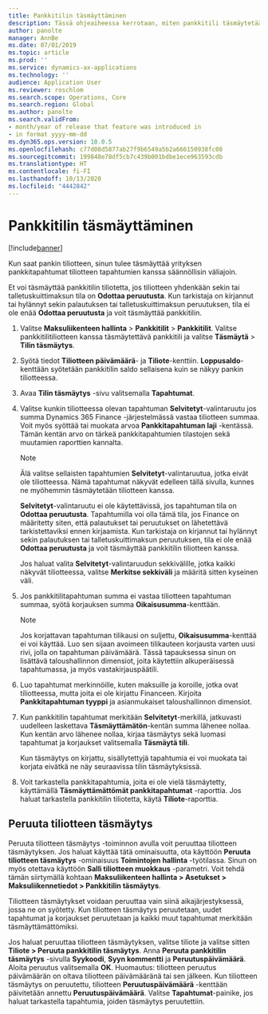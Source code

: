 ```yaml
---
title: Pankkitilin täsmäyttäminen
description: Tässä ohjeaiheessa kerrotaan, miten pankkitili täsmäytetään.
author: panolte
manager: AnnBe
ms.date: 07/01/2019
ms.topic: article
ms.prod: ''
ms.service: dynamics-ax-applications
ms.technology: ''
audience: Application User
ms.reviewer: roschlom
ms.search.scope: Operations, Core
ms.search.region: Global
ms.author: panolte
ms.search.validFrom:
- month/year of release that feature was introduced in
- in format yyyy-mm-dd
ms.dyn365.ops.version: 10.0.5
ms.openlocfilehash: c77d08d5877ab27f9b6549a5b2a666150938fc08
ms.sourcegitcommit: 199848e78df5cb7c439b001bdbe1ece963593cdb
ms.translationtype: HT
ms.contentlocale: fi-FI
ms.lasthandoff: 10/13/2020
ms.locfileid: "4442842"
---
```

# <a name="reconcile-a-bank-account"></a>Pankkitilin täsmäyttäminen

[!include[banner](../includes/banner.md)]

Kun saat pankin tiliotteen, sinun tulee täsmäyttää yrityksen pankkitapahtumat tiliotteen tapahtumien kanssa säännöllisin väliajoin.

Et voi täsmäyttää pankkitilin tiliotetta, jos tiliotteen yhdenkään sekin tai talletuskuittimaksun tila on **Odottaa peruutusta**. Kun tarkistaja on kirjannut tai hylännyt sekin palautuksen tai talletuskuittimaksun peruutuksen, tila ei ole enää **Odottaa peruutusta** ja voit täsmäyttää pankkitilin.

1.  Valitse **Maksuliikenteen hallinta** \> **Pankkitilit** \> **Pankkitilit**. Valitse pankkitilitiliotteen kanssa täsmäytettävä pankkitili ja valitse **Täsmäytä** > **Tilin täsmäytys**.

2.  Syötä tiedot **Tiliotteen päivämäärä**- ja **Tiliote**-kenttiin. **Loppusaldo**-kenttään syötetään pankkitilin saldo sellaisena kuin se näkyy pankin tiliotteessa.

3.  Avaa **Tilin täsmäytys** -sivu valitsemalla **Tapahtumat**.

4.  Valitse kunkin tiliotteessa olevan tapahtuman **Selvitetyt**-valintaruutu jos summa Dynamics 365 Finance -järjestelmässä vastaa tiliotteen summaa. Voit myös syöttää tai muokata arvoa **Pankkitapahtuman laji** -kentässä. Tämän kentän arvo on tärkeä pankkitapahtumien tilastojen sekä muutamien raporttien kannalta.
    

    > [!NOTE]
    > <P>Älä valitse sellaisten tapahtumien <STRONG>Selvitetyt</STRONG>-valintaruutua, jotka eivät ole tiliotteessa. Nämä tapahtumat näkyvät edelleen tällä sivulla, kunnes ne myöhemmin täsmäytetään tiliotteen kanssa.</P>
    > <P><STRONG>Selvitetyt</STRONG>-valintaruutu ei ole käytettävissä, jos tapahtuman tila on <STRONG>Odottaa peruutusta</STRONG>. Tapahtumilla voi olla tämä tila, jos Finance on määritetty siten, että palautukset tai peruutukset on lähetettävä tarkistettaviksi ennen kirjaamista. Kun tarkistaja on kirjannut tai hylännyt sekin palautuksen tai talletuskuittimaksun peruutuksen, tila ei ole enää <STRONG>Odottaa peruutusta</STRONG> ja voit täsmäyttää pankkitilin tiliotteen kanssa.</P>

    
    Jos haluat valita **Selvitetyt**-valintaruudun sekkivälille, jotka kaikki näkyvät tiliotteessa, valitse **Merkitse sekkiväli** ja määritä sitten kyseinen väli.

5.  Jos pankkitilitapahtuman summa ei vastaa tiliotteen tapahtuman summaa, syötä korjauksen summa **Oikaisusumma**-kenttään.
    

    > [!NOTE]
    > <P>Jos korjattavan tapahtuman tilikausi on suljettu, <STRONG>Oikaisusumma</STRONG>-kenttää ei voi käyttää. Luo sen sijaan avoimeen tilikauteen korjausta varten uusi rivi, jolla on tapahtuman päivämäärä. Tässä tapauksessa sinun on lisättävä taloushallinnon dimensiot, joita käytettiin alkuperäisessä tapahtumassa, ja myös vastakirjauspäätili.</P>



6.  Luo tapahtumat merkinnöille, kuten maksuille ja koroille, jotka ovat tiliotteessa, mutta joita ei ole kirjattu Financeen. Kirjoita **Pankkitapahtuman tyyppi** ja asianmukaiset taloushallinnon dimensiot.

7.  Kun pankkitilin tapahtumat merkitään **Selvitetyt**-merkillä, jatkuvasti uudelleen laskettava **Täsmäyttämätön**-kentän summa lähenee nollaa. Kun kentän arvo lähenee nollaa, kirjaa täsmäytys sekä luomasi tapahtumat ja korjaukset valitsemalla **Täsmäytä tili**.
    
    Kun täsmäytys on kirjattu, sisällytettyjä tapahtumia ei voi muokata tai korjata eivätkä ne näy seuraavissa tilin täsmäytyksissä.

8.  Voit tarkastella pankkitapahtumia, joita ei ole vielä täsmäytetty, käyttämällä **Täsmäyttämättömät pankkitapahtumat** -raporttia. Jos haluat tarkastella pankkitilin tiliotetta, käytä **Tiliote**-raporttia.

## <a name="cancel-bank-statement-reconciliation"></a>Peruuta tiliotteen täsmäytys 

Peruuta tiliotteen täsmäytys -toiminnon avulla voit peruuttaa tiliotteen täsmäytyksen. Jos haluat käyttää tätä ominaisuutta, ota käyttöön **Peruuta tiliotteen täsmäytys** -ominaisuus **Toimintojen hallinta** -työtilassa. Sinun on myös otettava käyttöön **Salli tiliotteen muokkaus** -parametri. Voit tehdä tämän siirtymällä kohtaan **Maksuliikenteen hallinta > Asetukset > Maksuliikennetiedot > Pankkitilin täsmäytys**.
 
Tiliotteen täsmäytykset voidaan peruuttaa vain siinä aikajärjestyksessä, jossa ne on syötetty. Kun tiliotteen täsmäytys peruutetaan, uudet tapahtumat ja korjaukset peruutetaan ja kaikki muut tapahtumat merkitään täsmäyttämättömiksi.
 
Jos haluat peruuttaa tiliotteen täsmäytyksen, valitse tiliote ja valitse sitten **Tiliote > Peruuta pankkitilin täsmäytys**. Anna **Peruuta pankkitilin täsmäytys** -sivulla **Syykoodi**, **Syyn kommentti** ja **Peruutuspäivämäärä**. Aloita peruutus valitsemalla **OK**. Huomautus: tiliotteen peruutus päivämäärän on oltava tiliotteen päivämääränä tai sen jälkeen. Kun tiliotteen täsmäytys on peruutettu, tiliotteen **Peruutuspäivämäärä** -kenttään päivitetään annettu **Peruutuspäivämäärä**. Valitse **Tapahtumat**-painike, jos haluat tarkastella tapahtumia, joiden täsmäytys peruutettiin.
